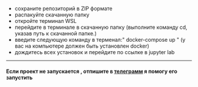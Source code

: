 - сохраните репозиторий в ZIP формате 
- распакуйте скачанную папку 
- откройте терминал WSL 
- перейдите в терминале в скачанную папку (выполните команду cd, указав путь к скачанной папке.)
- введите следующую команду в терменал:" docker-compose up " (у вас на компьютере должен быть установлен docker)
- дождитесь всех установок и перейдите по ссылке в jupyter lab

---

#### Если проект не запускается , отпишите в <a href=https://t.me/Ale760k>телеграмм</a> я помогу его запустить 
